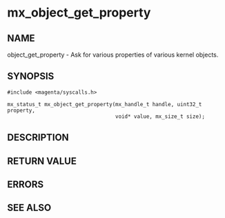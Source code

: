 # mx_object_get_property

## NAME

object_get_property - Ask for various properties of various kernel objects.

## SYNOPSIS

```
#include <magenta/syscalls.h>

mx_status_t mx_object_get_property(mx_handle_t handle, uint32_t property,
                                   void* value, mx_size_t size);

```

## DESCRIPTION

## RETURN VALUE

## ERRORS

## SEE ALSO
